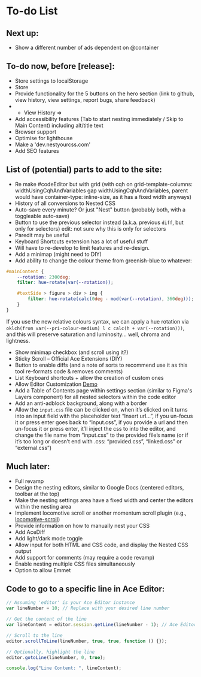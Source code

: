 # To-do List

## Next up:
- Show a different number of ads dependent on @container

## To-do now, before [release]:
- Store settings to localStorage
- Store 
- Provide functionality for the 5 buttons on the hero section (link to github, view history, view settings, report bugs, share feedback)
- - View History => 
- Add accessibility features (Tab to start nesting immediately / Skip to Main Content) including alt/title text
- Browser support
- Optimise for lighthouse
- Make a 'dev.nestyourcss.com'
- Add SEO features

## List of (potential) parts to add to the site:
- Re make #codeEditor but with grid (with cqh on grid-template-columns: widthUsingCqhAndVariables gap widthUsingCqhAndVariables, parent would have container-type: inline-size, as it has a fixed width anyways)
- History of all conversions to Nested CSS
- Auto-save every minute? Or just "Nest" button (probably both, with a toggleable auto-save)
- Button to use the previous selector instead (a.k.a. previous `diff`, but only for selectors) edit: not sure why this is only for selectors
- Paredit may be useful
- Keyboard Shortcuts extension has a lot of useful stuff
- Will have to re-develop to limit features and re-design.
- Add a minimap (might need to DIY)
- Add ability to change the colour theme from greenish-blue to whatever:
```css
#mainContent {
    --rotation: 2300deg;
    filter: hue-rotate(var(--rotation));

    #textSide > figure > div > img {
        filter: hue-rotate(calc(0deg - mod(var(--rotation), 360deg)));
    }
}
```
If you use the new relative colours syntax, we can apply a hue rotation via `oklch(from var(--pri-colour-medium) l c calc(h + var(--rotation)))`, and this will preserve saturation and luminosity... well, chroma and lightness.
- Show minimap checkbox (and scroll using it?)
- Sticky Scroll – Official Ace Extensions (DIY)
- Button to enable diffs (and a note of sorts to recommend use it as this tool re-formats code & removes comments)
- List Keyboard shortcuts + allow the creation of custom ones
- Allow Editor Customization [Demo](https://ace.c9.io/demo/keyboard_shortcuts.html)
- Add a Table of Contents page within settings section (similar to Figma's Layers component) for all nested selectors within the code editor
- Add an anti-adblock background, along with a border
- Allow the `input.css` file can be clicked on, when it’s clicked on it turns into an input field with the placeholder text “Insert url...”, if you un-focus it or press enter goes back to “input.css”, if you provide a url and then un-focus it or press enter, it’ll inject the css to into the editor, and change the file name from “input.css” to the provided file’s name (or if it’s too long or doesn’t end with .css: “provided.css”, “linked.css” or “external.css”)

## Much later:
- Full revamp
- Design the nesting editors, similar to Google Docs (centered editors, toolbar at the top)
- Make the nesting settings area have a fixed width and center the editors within the nesting area
- Implement locomotive scroll or another momentum scroll plugin (e.g., [locomotive-scroll](https://github.com/locomotivemtl/locomotive-scroll))
- Provide information on how to manually nest your CSS
- Add AceDiff
- Add light/dark mode toggle
- Allow input for both HTML and CSS code, and display the Nested CSS output
- Add support for comments (may require a code revamp)
- Enable nesting multiple CSS files simultaneously
- Option to allow Emmet

## Code to go to a specific line in Ace Editor:

```javascript
// Assuming 'editor' is your Ace Editor instance
var lineNumber = 10; // Replace with your desired line number

// Get the content of the line
var lineContent = editor.session.getLine(lineNumber - 1); // Ace Editor uses 0-based index

// Scroll to the line
editor.scrollToLine(lineNumber, true, true, function () {});

// Optionally, highlight the line
editor.gotoLine(lineNumber, 0, true);

console.log("Line Content: ", lineContent);
```